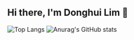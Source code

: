 ## Hi there, I'm Donghui Lim 👋

![Top Langs](https://github-readme-stats.vercel.app/api/top-langs/?username=star1sh&layout=Demo&theme=transparent)
![Anurag's GitHub stats](https://github-readme-stats.vercel.app/api?username=star1sh&show_icons=true&theme=default)

<!--
**star1sh/star1sh** is a ✨ _special_ ✨ repository because its `README.md` (this file) appears on your GitHub profile.

Here are some ideas to get you started:

- 🔭 I’m currently working on ...
- 🌱 I’m currently learning ...
- 👯 I’m looking to collaborate on ...
- 🤔 I’m looking for help with ...
- 💬 Ask me about ...
- 📫 How to reach me: ...
- 😄 Pronouns: ...
- ⚡ Fun fact: ...
-->
